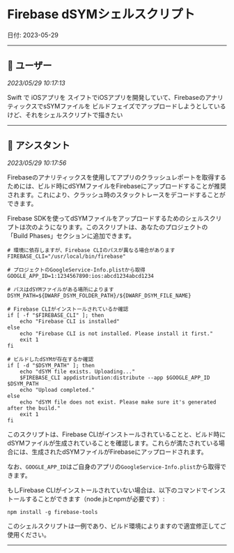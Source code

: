 # Firebase dSYMシェルスクリプト

日付: 2023-05-29

---

## 👤 ユーザー
*2023/05/29 10:17:13*

Swift で iOSアプリを スイフトでiOSアプリを開発していて、FirebaseのアナリティックスでsSYMファイルを ビルドフェイズでアップロードしようとしているけど、それをシェルスクリプトで描きたい

---

## 🤖 アシスタント
*2023/05/29 10:17:56*

Firebaseのアナリティックスを使用してアプリのクラッシュレポートを取得するためには、ビルド時にdSYMファイルをFirebaseにアップロードすることが推奨されます。これにより、クラッシュ時のスタックトレースをデコードすることができます。

Firebase SDKを使ってdSYMファイルをアップロードするためのシェルスクリプトは次のようになります。このスクリプトは、あなたのプロジェクトの「Build Phases」セクションに追加できます。

```shell
# 環境に依存しますが、Firebase CLIのパスが異なる場合があります
FIREBASE_CLI="/usr/local/bin/firebase"

# プロジェクトのGoogleService-Info.plistから取得
GOOGLE_APP_ID=1:1234567890:ios:abcd1234abcd1234

# パスはdSYMファイルがある場所によります
DSYM_PATH=${DWARF_DSYM_FOLDER_PATH}/${DWARF_DSYM_FILE_NAME}

# Firebase CLIがインストールされているか確認
if [ -f "$FIREBASE_CLI" ]; then
    echo "Firebase CLI is installed"
else
    echo "Firebase CLI is not installed. Please install it first."
    exit 1
fi

# ビルドしたdSYMが存在するか確認
if [ -d "$DSYM_PATH" ]; then
    echo "dSYM file exists. Uploading..."
    $FIREBASE_CLI appdistribution:distribute --app $GOOGLE_APP_ID $DSYM_PATH
    echo "Upload completed."
else
    echo "dSYM file does not exist. Please make sure it's generated after the build."
    exit 1
fi
```

このスクリプトは、Firebase CLIがインストールされていることと、ビルド時にdSYMファイルが生成されていることを確認します。これらが満たされている場合には、生成されたdSYMファイルがFirebaseにアップロードされます。

なお、`GOOGLE_APP_ID`はご自身のアプリの`GoogleService-Info.plist`から取得できます。

もしFirebase CLIがインストールされていない場合は、以下のコマンドでインストールすることができます（node.jsとnpmが必要です）:

```shell
npm install -g firebase-tools
```

このシェルスクリプトは一例であり、ビルド環境によりますので適宜修正してご使用ください。

---

